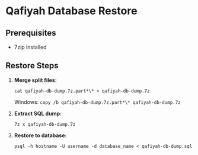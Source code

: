 # Qafiyah Database Restore

## Prerequisites

- 7zip installed

## Restore Steps

1. **Merge split files:**

   ```
   cat qafiyah-db-dump.7z.part*\* > qafiyah-db-dump.7z
   ```

   Windows: `copy /b qafiyah-db-dump.7z.part*\* qafiyah-db-dump.7z`

2. **Extract SQL dump:**

   ```
   7z x qafiyah-db-dump.7z
   ```

3. **Restore to database:**
   ```
   psql -h hostname -U username -d database_name < qafiyah-db-dump.sql
   ```
